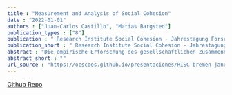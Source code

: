 ```yaml
---
title : "Measurement and Analysis of Social Cohesion"
date : "2022-01-01"
authors : ["Juan-Carlos Castillo", "Matias Bargsted"]
publication_types : ["8"]
publication : " Research Institute Social Cohesion - Jahrestagung Forschungscluster 2 . Bremen  (Online)"
publication_short : " Research Institute Social Cohesion - Jahrestagung Forschungscluster 2 . Bremen  (Online)"
abstract : "Die empirische Erforschung des gesellschaftlichen Zusammenhalts erfordert, das Konzept bzw. die jeweils interessierenden Aspekte des gesellschaftlichen Zusammenhalts operationalisierbar und messbar zu machen. Dafür müssen nicht nur theoretische Konzeptionen des gesellschaftlichen Zusammenhalts ausgearbeitet, sondern auch geeignete Erhebungsinstrumente entwickelt und Dateninfrastrukturen geschaffen werden. Im FGZ ist deshalb mit dem Zusammenhaltspanel ein neuer Längsschnitt-Survey entwickelt worden, der sowohl etablierte wie neuartige Erhebungsinstrumente zur systematischen Analyse des gesellschaftlichen Zusammenhalts in Deutschland enthält. Mit dem Regionalpanel werden zudem 12 ausgewählte Regionen in Deutschland intensiv im Hinblick auf die lokalen Strukturbedingungen des Zusammenhalts vor Ort analysierbar. Mit diesen Surveys möchte das FGZ einen zentralen Beitrag leisten zum Aufbau und zur Erweiterung nationaler wie internationaler Dateninfrastrukturen zur empirischen Analyse des gesellschaftlichen Zusammenhalts. Das Panel beschäftigt sich vor diesem Hintergrund mit den Fragen der Konzeption und Analyse gesellschaftlichen Zusammenhalts auf Basis von quantitativen Surveys. Jan Delhey präsentiert Überlegungen und Analysen zum gesellschaftlichen Zusammenhalt aus den Perspektiven der Sozialindikatoren und Quality-of-Life- Forschung sowie des „Radar gesellschaftlicher Zusammenhalt“. Ein weiterer Vortrag stellt die konzeptionellen Überlegungen und empirischen Befunde zum gesellschaftlichen Zusammenhalt in Deutschland auf Basis der FGZ-Surveys des Zusammenhaltspanels und des Regionalpanels vor. Das Centro de Estudios del Conflicto y la Cohesión Social (COES) hat als chilenisches Pendant zum FGZ einen Survey zur Analyse des gesellschaftlichen Zusammenhalts in Chile entwickelt. Juan Carlos Castillo und Matías Bargsted (beide COES) präsentieren auf dessen Basis empirische Analysen zum gesellschaftlichen Zusammenhalt in einem der ungleichsten Länder der Welt."
abstract_short : ""
url_source : "https://ocscoes.github.io/presentaciones/RISC-bremen-january2022.html"
---
```


[Github Repo](https://github.com/ocscoes/presentaciones)
